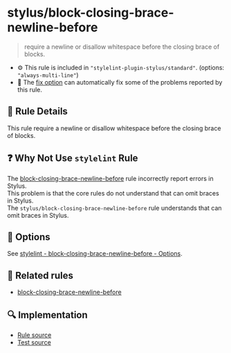 # stylus/block-closing-brace-newline-before

> require a newline or disallow whitespace before the closing brace of blocks.

- :gear: This rule is included in `"stylelint-plugin-stylus/standard"`. (options: `"always-multi-line"`)
- :wrench: The [fix option](https://stylelint.io/user-guide/usage/options#fix) can automatically fix some of the problems reported by this rule.

## :book: Rule Details

This rule require a newline or disallow whitespace before the closing brace of blocks.

## :question: Why Not Use `stylelint` Rule

The [block-closing-brace-newline-before] rule incorrectly report errors in Stylus.  
This problem is that the core rules do not understand that can omit braces in Stylus.  
The `stylus/block-closing-brace-newline-before` rule understands that can omit braces in Stylus.

## :wrench: Options

See [stylelint - block-closing-brace-newline-before - Options](https://stylelint.io/user-guide/rules/block-closing-brace-newline-before#options).

## :couple: Related rules

- [block-closing-brace-newline-before]

[block-closing-brace-newline-before]: https://stylelint.io/user-guide/rules/block-closing-brace-newline-before

## :mag: Implementation

- [Rule source](https://github.com/stylus/stylelint-stylus/blob/main/lib/rules/block-closing-brace-newline-before.js)
- [Test source](https://github.com/stylus/stylelint-stylus/blob/main/tests/lib/rules/block-closing-brace-newline-before.js)
